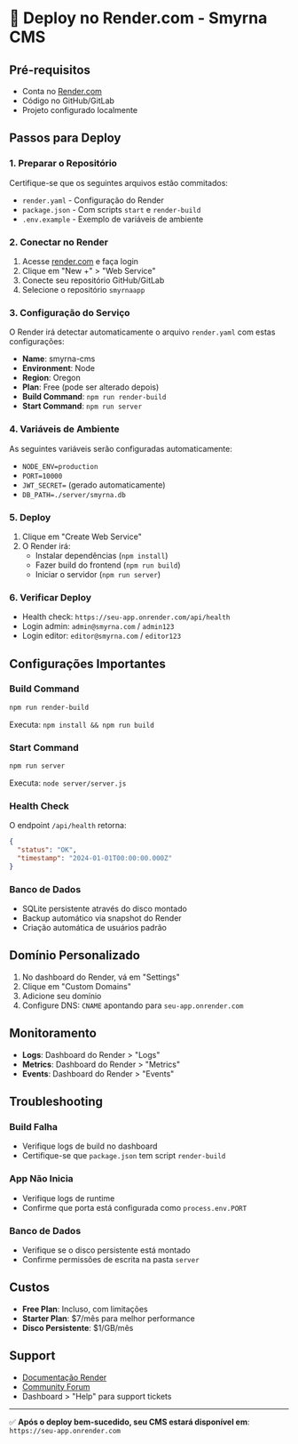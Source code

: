 # 🚀 Deploy no Render.com - Smyrna CMS

## Pré-requisitos
- Conta no [Render.com](https://render.com)
- Código no GitHub/GitLab
- Projeto configurado localmente

## Passos para Deploy

### 1. Preparar o Repositório
Certifique-se que os seguintes arquivos estão commitados:
- `render.yaml` - Configuração do Render
- `package.json` - Com scripts `start` e `render-build`
- `.env.example` - Exemplo de variáveis de ambiente

### 2. Conectar no Render
1. Acesse [render.com](https://render.com) e faça login
2. Clique em "New +" > "Web Service"
3. Conecte seu repositório GitHub/GitLab
4. Selecione o repositório `smyrnaapp`

### 3. Configuração do Serviço
O Render irá detectar automaticamente o arquivo `render.yaml` com estas configurações:

- **Name**: smyrna-cms
- **Environment**: Node
- **Region**: Oregon
- **Plan**: Free (pode ser alterado depois)
- **Build Command**: `npm run render-build`
- **Start Command**: `npm run server`

### 4. Variáveis de Ambiente
As seguintes variáveis serão configuradas automaticamente:
- `NODE_ENV=production`
- `PORT=10000`
- `JWT_SECRET=` (gerado automaticamente)
- `DB_PATH=./server/smyrna.db`

### 5. Deploy
1. Clique em "Create Web Service"
2. O Render irá:
   - Instalar dependências (`npm install`)
   - Fazer build do frontend (`npm run build`)
   - Iniciar o servidor (`npm run server`)

### 6. Verificar Deploy
- Health check: `https://seu-app.onrender.com/api/health`
- Login admin: `admin@smyrna.com` / `admin123`
- Login editor: `editor@smyrna.com` / `editor123`

## Configurações Importantes

### Build Command
```bash
npm run render-build
```
Executa: `npm install && npm run build`

### Start Command
```bash
npm run server
```
Executa: `node server/server.js`

### Health Check
O endpoint `/api/health` retorna:
```json
{
  "status": "OK",
  "timestamp": "2024-01-01T00:00:00.000Z"
}
```

### Banco de Dados
- SQLite persistente através do disco montado
- Backup automático via snapshot do Render
- Criação automática de usuários padrão

## Domínio Personalizado
1. No dashboard do Render, vá em "Settings"
2. Clique em "Custom Domains"
3. Adicione seu domínio
4. Configure DNS: `CNAME` apontando para `seu-app.onrender.com`

## Monitoramento
- **Logs**: Dashboard do Render > "Logs"
- **Metrics**: Dashboard do Render > "Metrics"
- **Events**: Dashboard do Render > "Events"

## Troubleshooting

### Build Falha
- Verifique logs de build no dashboard
- Certifique-se que `package.json` tem script `render-build`

### App Não Inicia
- Verifique logs de runtime
- Confirme que porta está configurada como `process.env.PORT`

### Banco de Dados
- Verifique se o disco persistente está montado
- Confirme permissões de escrita na pasta `server`

## Custos
- **Free Plan**: Incluso, com limitações
- **Starter Plan**: $7/mês para melhor performance
- **Disco Persistente**: $1/GB/mês

## Support
- [Documentação Render](https://render.com/docs)
- [Community Forum](https://community.render.com)
- Dashboard > "Help" para support tickets

---

✅ **Após o deploy bem-sucedido, seu CMS estará disponível em**: `https://seu-app.onrender.com`
